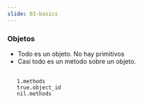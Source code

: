 ```yaml
---
slide: 03-basics
---
```

### Objetos

- Todo es un objeto. No hay primitivos
- Casi todo es un método sobre un objeto.

<pre>
  <code class="language-ruby">
   1.methods
   true.object_id
   nil.methods
  </code>
</pre>
